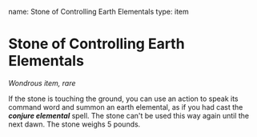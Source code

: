 name: Stone of Controlling Earth Elementals
type: item

# Stone of Controlling Earth Elementals
_Wondrous item, rare_

If the stone is touching the ground, you can use an action to speak its command word and summon an earth elemental, as if you had cast the **_conjure elemental_** spell. The stone can't be used this way again until the next dawn. The stone weighs 5 pounds.
